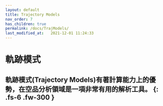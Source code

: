 ```yaml
---
layout: default
title: Trajectory Models
nav_order: 7
has_children: true
permalink: /docs/TrajModels/
last_modified_at:   2021-12-01 11:24:33
---
```


# 軌跡模式

軌跡模式(Trajectory Models)有著計算能力上的優勢，在空品分析領域是一項非常有用的解析工具。
{: .fs-6 .fw-300 }
---


